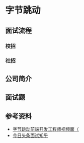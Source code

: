 # 字节跳动

## 面试流程

### 校招

### 社招

## 公司简介

## 面试题

## 参考资料

- [字节跳动前端开发工程师视频面（](https://blog.csdn.net/qq_25073545/article/details/82813409)
- [今日头条面试知乎](https://zhuanlan.zhihu.com/p/34862536)
